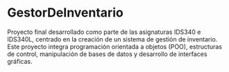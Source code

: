 # GestorDeInventario
Proyecto final desarrollado como parte de las asignaturas IDS340 e IDS340L, centrado en la creación de un sistema de gestión de inventario. Este proyecto integra programación orientada a objetos (POO), estructuras de control, manipulación de bases de datos y desarrollo de interfaces gráficas.
